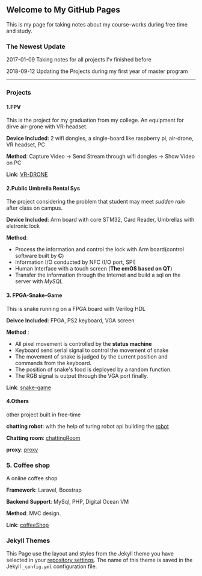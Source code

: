 ## Welcome to My GitHub Pages

This is my page for taking notes about my course-works during free time and study.


### The Newest Update

2017-01-09 Taking notes for all projects I'v finished before

2018-09-12 Updating the Projects during my first year of master program

***

### Projects

#### 1.FPV

This is the project for my graduation from my college. An equipment for dirve air-grone with VR-headset.

**Device Included**: 2 wifi dongles, a single-board like raspberry pi, air-drone, VR headset, PC

**Method**: Capture Video -> Send Stream through wifi dongles -> Show Video on PC

**Link**: [VR-DRONE](https://github.com/milkrong/VR-DRONE)


#### 2.Public Umbrella Rental Sys

The project considering the problem that student may meet *sudden rain* after class on campus.

**Device Included**: Arm board with core STM32, Card Reader, Umbrellas with eletronic lock

**Method**:

- Process the information and control the lock with Arm board(control software built by **C**)
- Information I/O conducted by NFC (I/O port, SPI)
- Human Interface with a touch screen (**The emOS based on QT**)
- Transfer the information through the Internet and build a sql on the server with *MySQL*

#### 3. FPGA-Snake-Game

This is snake running on a FPGA board with Verilog HDL

**Deivce Included**: FPGA, PS2 keyboard, VGA screen

**Method** :

- All pixel movement is controlled by the **status machine**
- Keyboard send serial signal to control the movement of snake
- The movement of  snake is judged by the current position and commands from the keyboard.
- The position of snake's food is deployed by a random function.
- The RGB signal is output through the VGA port finally.

**Link**: [snake-game](https://github.com/milkrong/FPGA-Snake-Game)        

#### 4.Others

other project built in free-time

**chatting robot**: with the help of turing robot api building the [robot](https://github.com/milkrong/MyTuringRobot)

**Chatting room**: [chattingRoom](https://github.com/milkrong/Flask-chatting-room)

**proxy**: [proxy](https://github.com/milkrong/proxy-Server)

### 5. Coffee shop

A online coffee shop

**Framework**: Laravel, Boostrap

**Backend Support**: MySql, PHP, Digital Ocean VM

**Method**: MVC design.

**Link**: [coffeeShop](https://github.com/milkrong/DBMfinal.git)


### Jekyll Themes

This Page use the layout and styles from the Jekyll theme you have selected in your [repository settings](https://github.com/milkrong/milkrong.github.io/settings). The name of this theme is saved in the Jekyll `_config.yml` configuration file.
